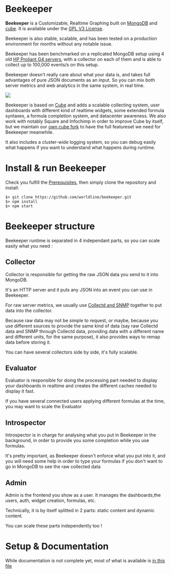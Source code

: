# Beekeeper

**Beekeeper** is a Customizable, Realtime Graphing built on [MongoDB](http://www.mongodb.org) and [cube](https://github.com/square/cube).
It is available under the [GPL V3 License](/worldline/beekeeper/blob/master/LICENSE).

Beekeeper is also stable, scalable, and has been tested on a production environment for months without any notable issue.

Beekeeper has been benchmarked on a replicated MongoDB setup using 4 old [HP Proliant G4 servers](http://h10025.www1.hp.com/ewfrf/wc/product?cc=us&dlc=en&lc=en&product=426678), with a collector on each of them and is able to collect up to 100,000 events/s on this setup.

Beekeeper doesn't really care about what your data is, and takes full advantages of pure JSON documents as an input. So you can mix both server metrics and web analytics in the same system, in real time.

![](http://worldline.github.io/beekeeper/images/sample1.png)

Beekeeper is based on [Cube](http://square.github.io/cube/) and adds a scalable collecting system, user dashboards with different kind of realtime widgets, some extended formula syntaxes, a formula completion system, and datacenter awareness. We also work with notably Square and Infochimp in order to improve Cube by itself, but we maintain our [own cube fork](https://github.com/Marsup/cube/tree/full-merge) to have the full featureset we need for Beekeeper meanwhile.

It also includes a cluster-wide logging system, so you can debug easily what happens if you want to understand what happens during runtime.


# Install & run Beekeeper

Check you fulfill the [Prerequisites](docs/setup.md#prerequisites), then simply clone the repository and install:

```
$> git clone https://github.com/worldline/beekeeper.git
$> npm install
$> npm start
```

# Beekeeper structure

Beekeeper runtime is separated in 4 independant parts, so you can scale easily what you need :

## Collector

Collector is responsible for getting the raw JSON data you send to it into MongoDB.

It's an HTTP server and it puts any JSON into an event you can use in Beekeeper.

For raw server metrics, we usually use [Collectd and SNMP](/docs/setup.md#collectd) together to put data into the collector.

Because raw data may not be simple to request, or maybe, because you use different sources to provide the same kind of data (say raw Collectd data and SNMP through Collectd data, providing data with a different name and different units, for the same purpose), it also provides ways to remap data before storing it.

You can have several collectors side by side, it's fully scalable.

## Evaluator

Evaluator is responsible for doing the processing part needed to display your dashboards in realtime and creates the different caches needed to display it fast.

If you have several connected users applying different formulas at the time, you may want to scale the Evaluator

## Introspector

Introspector is in charge for analysing what you put in Beekeeper in the background, in order to provide you some completion while you use formulas.

It's pretty important, as Beekeeper doesn't enforce what you put into it, and you will need some help in order to type your formulas if you don't want to go in MongoDB to see the raw collected data

## Admin

Admin is the frontend you show as a user. It manages the dashboards,the users, auth, widget creation, formulas, etc.

Technically, it is by itself splitted in 2 parts: static content and dynamic content.

You can scale these parts independently too !

# Setup & Documentation

While documentation is not complete yet, most of what is available is [in this file](/docs/setup.md)


